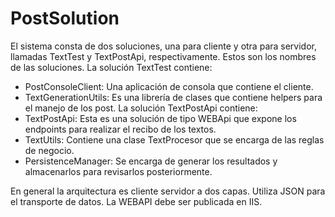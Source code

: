 # PostSolution

El sistema consta de dos soluciones, una para cliente y otra para servidor, llamadas TextTest y TextPostApi, respectivamente. Estos son los nombres de las soluciones. 
La solución TextTest contiene: 
- PostConsoleClient: Una aplicación de consola que contiene el cliente. 
- TextGenerationUtils: Es una librería de clases que contiene helpers para el manejo de los post. 
La solución TextPostApi contiene: 
- TextPostApi: Esta es una solución de tipo WEBApi que expone los endpoints para realizar el recibo de los textos.
- TextUtils: Contiene una clase TextProcesor que se encarga de las reglas de negocio. 
- PersistenceManager: Se encarga de generar los resultados y almacenarlos para revisarlos posteriormente.

En general la arquitectura es cliente servidor a dos capas. 
Utiliza JSON para el transporte de datos. 
La WEBAPI debe ser publicada en IIS. 
